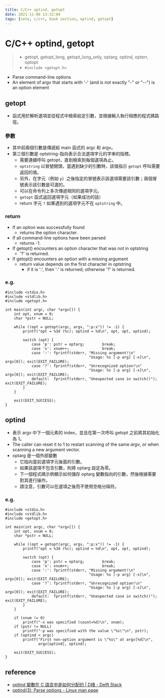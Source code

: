 ```yaml
---
title: C/C++ optind, getopt
date: 2021-11-06 13:32:04
tags: [note, c/c++, book section, optind, getopt]
---
```


# C/C++ optind, getopt
> - getopt, getopt_long, getopt_long_only, optarg, optind, opterr, optopt
> - `#include <getopt.h>`
- Parse command-line options
- An element of argv that starts with '-' (and is not exactly "-" or "--") is an option element
<!--more-->
## getopt
- 函式用於解析選項並從程式中檢索給定引數，並根據輸入執行相應的程式碼路徑。
### 參數
- 其中前兩個引數是傳遞給 main 函式的 argc 和 argv。
- 第三個引數是 optstring-指向表示合法選項字元的字串的指標。
    - 需要連續呼叫 getopt，直到檢索到每個選項為止。
    - `optstring` 以冒號開頭，當遇到缺少的引數時，該值指示 `getopt` 呼叫需要返回的值。
    - 另外，在字元（例如 `p`）之後指定的冒號表示該選項需要該引數；兩個冒號表示該引數是可選的。
    - 可以在命令列上多次傳遞相同的選項字元。
    - `getopt` 函式返回選項字元（如果成功的話）
    - return 字元 `?` 如果遇到的選項字元不在 `optstring` 中。

### return
- If an option was successfully found
    - returns the option character.
- If all command-line options have been parsed
    - returns -1.
- If getopt() encounters an option character that was not in optstring
    - '?' is returned.
- If getopt() encounters an option with a missing argument
    - return value depends on the first character in optstring
        - if it is ':', then ':' is returned; otherwise '?' is returned.

### e.g.
```clike
#include <stdio.h>
#include <stdlib.h>
#include <getopt.h>

int main(int argc, char *argv[]) {
    int opt, xnum = 0;
    char *pstr = NULL;

    while ((opt = getopt(argc, argv, ":p:x")) != -1) {
        printf("opt = %3d (%c); optind = %d\n", opt, opt, optind);

        switch (opt) {
            case 'p': pstr = optarg;        break;
            case 'x': xnum++;               break;
            case ':': fprintf(stderr, "Missing argument!\n"
                                      "Usage: %s [-p arg] [-x]\n", argv[0]); exit(EXIT_FAILURE);
            case '?': fprintf(stderr, "Unrecognized option!\n"
                                      "Usage: %s [-p arg] [-x]\n", argv[0]); exit(EXIT_FAILURE);
            default:  fprintf(stderr, "Unexpected case in switch()"); exit(EXIT_FAILURE);
        }
    }

    exit(EXIT_SUCCESS);
}
```

## optind
- 表示 argv 中下一個元素的 index，並且在第一次呼叫 getopt 之前將其初始化為 1。
- The caller can reset it to 1 to restart scanning of the same _argv_, or when scanning a new argument vector.
- optarg 是一個外部變數
    - 它指向當前選項字元後面的引數。
    - 如果該選項不包含引數，則將 optarg 設定為零。
    - 下一個程式碼示例顯示如何儲存 optarg 變數指向的引數，然後根據需要對其進行操作。
    - 請注意，引數可以在選項之後而不使用空格分隔符。

### e.g.
```clike
#include <stdio.h>
#include <stdlib.h>
#include <getopt.h>

int main(int argc, char *argv[]) {
    int opt, xnum = 0;
    char *pstr = NULL;

    while ((opt = getopt(argc, argv, ":p:x")) != -1) {
        printf("opt = %3d (%c); optind = %d\n", opt, opt, optind);

        switch (opt) {
            case 'p': pstr = optarg;        break;
            case 'x': xnum++;               break;
            case ':': fprintf(stderr, "Missing argument!\n"
                                      "Usage: %s [-p arg] [-x]\n", argv[0]); exit(EXIT_FAILURE);
            case '?': fprintf(stderr, "Unrecognized option!\n"
                                      "Usage: %s [-p arg] [-x]\n", argv[0]); exit(EXIT_FAILURE);
            default:  fprintf(stderr, "Unexpected case in switch()"); exit(EXIT_FAILURE);
        }
    }

    if (xnum != 0)
        printf("-x was specified (count=%d)\n", xnum);
    if (pstr != NULL)
        printf("-p was specified with the value \"%s\"\n", pstr);
    if (optind < argc)
        printf("First non-option argument is \"%s\" at argv[%d]\n",
               argv[optind], optind);

    exit(EXIT_SUCCESS);
}
```
## reference
- [optind 變數在 C 語言中是如何分配的 | D棧 - Delft Stack](https://www.delftstack.com/zh-tw/howto/c/optind-in-c/)
- [optind(3): Parse options - Linux man page](https://linux.die.net/man/3/optind)
